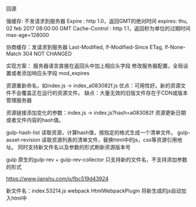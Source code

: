 
回源


强缓存: 不发请求到服务器
    Expire : http 1.0，返回GMT的绝对时间
        expires: thu, 02 feb 2017 08:00:00 GMT
    Cache-Control : http 1.1，返回秒为单位的过期时间
        max-age=128000

协商缓存：发请求到服务器
    Last-Modified, If-Modified-Since
    ETag, If-None-Match
    304 NOT CHANGED

实现方案：
    服务器语言直接在返回头中加上相应头字段
    修改服务器配置，全局设置或者添加响应头字段
        mod_expires


资源重新命名，如index.js -> index_a083082f.js
    优点：可用性好。新的资源文件不会覆盖正在运行的资源文件。
    缺点：大量无效的旧版文件存在于CDN或版本管理服务器

资源链接添加变化的参数：index.js -> index.js?hash=a083082f
    资源更新日期或者文件内容的hash值。

gulp-hash-list 读取资源，计算hash值，按指定的格式生成一个清单文件。
gulp-asset-revision 读取资源列表的清单文件，替换html中的js，css等资源引用地址。
    同时支持新文件名以及参数的形式刷新资源版本号



gulp 原生的gulp-rev + gulp-rev-collector
    只支持新的文件名，不支持添加参数的形式

https://www.jianshu.com/p/fbc519d43924



新文件名：index.53214.js
    webpack
    HtmlWebpackPlugin 将新生成的js自动加入html中

